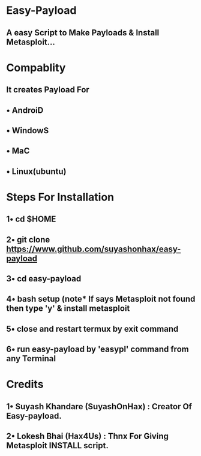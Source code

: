 # Easy-Payload
A easy Script to Make Payloads & Install Metasploit...
-------------------------------------------------------------
# Compablity
It creates Payload For
-
• AndroiD
-
• WindowS
-
• MaC
-
• Linux(ubuntu)
-
# Steps For Installation 
1• cd $HOME
-
2• git clone https://www.github.com/suyashonhax/easy-payload
-
3• cd easy-payload
-
4• bash setup (note* If says Metasploit not found then type 'y' & install metasploit
-
5• close and restart termux by exit command
-
6• run easy-payload by 'easypl' command from any Terminal
-
# Credits
1• Suyash Khandare (SuyashOnHax) : Creator Of Easy-payload.
-
2• Lokesh Bhai (Hax4Us) : Thnx For Giving Metasploit INSTALL script.
-
